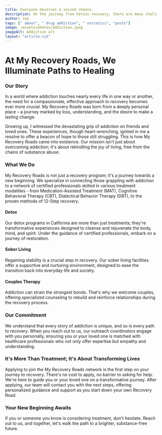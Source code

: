 ```yaml
---
title: Everyone deserves a second chance.
description: On the journey from heroin recovery, there are many challenges
author: Joe
tags: [" about", " drug addiction", " narcotics", "posts"]
image: /assets/photos/addiction.jpeg
imageAlt: Addiction alt
layout: "article.njk"
---
```


# At My Recovery Roads, We Illuminate Paths to Healing

### Our Story

In a world where addiction touches nearly every life in one way or another, the need for a compassionate, effective approach to recovery becomes ever more crucial. My Recovery Roads was born from a deeply personal place – a journey marked by loss, understanding, and the desire to make a lasting change.

Growing up, I witnessed the devastating grip of addiction on friends and loved ones. These experiences, though heart-wrenching, ignited in me a resolve to offer a beacon of hope to those still struggling. This is how My Recovery Roads came into existence. Our mission isn't just about overcoming addiction; it's about rekindling the joy of living, free from the chains of substance abuse.

### What We Do

My Recovery Roads is not just a recovery program; it's a journey towards a new beginning. We specialize in connecting those grappling with addiction to a network of certified professionals skilled in various treatment modalities - from Medication-Assisted Treatment (MAT), Cognitive Behavioral Therapy (CBT), Dialectical Behavior Therapy (DBT), to the proven methods of 12-Step recovery.

#### Detox
Our detox programs in California are more than just treatments; they're transformative experiences designed to cleanse and rejuvenate the body, mind, and spirit. Under the guidance of certified professionals, embark on a journey of restoration.

#### Sober Living
Regaining stability is a crucial step in recovery. Our sober living facilities offer a supportive and nurturing environment, designed to ease the transition back into everyday life and society.

#### Couples Therapy
Addiction can strain the strongest bonds. That's why we welcome couples, offering specialized counseling to rebuild and reinforce relationships during the recovery process.

### Our Commitment

We understand that every story of addiction is unique, and so is every path to recovery. When you reach out to us, our outreach coordinators engage with you personally, ensuring you or your loved one is matched with healthcare professionals who not only offer expertise but empathy and understanding.

### It's More Than Treatment; It's About Transforming Lives

Applying to join the My Recovery Roads network is the first step on your journey to recovery. There's no cost to apply, no barrier to asking for help. We're here to guide you or your loved one on a transformative journey. After applying, our team will contact you with the next steps, offering personalized guidance and support as you start down your own Recovery Road.

### Your New Beginning Awaits

If you or someone you know is considering treatment, don't hesitate. Reach out to us, and together, let's walk the path to a brighter, substance-free future.
